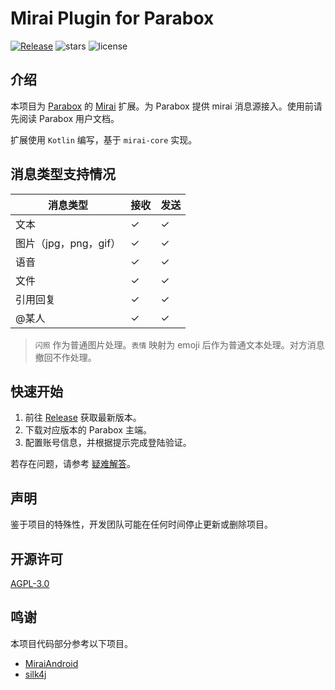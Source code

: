 # Mirai Plugin for Parabox

[![Release](https://img.shields.io/github/v/release/ojhdt/Mirai-Plugin-for-Parabox)](https://github.com/ojhdt/Mirai-Plugin-for-Parabox/releases)
![stars](https://img.shields.io/github/stars/ojhdt/Mirai-Plugin-for-Parabox)
![license](https://img.shields.io/github/license/ojhdt/Mirai-Plugin-for-Parabox)

## 介绍

本项目为 [Parabox](https://github.com/Parabox-App/Parabox) 的 [Mirai](https://github.com/mamoe/mirai) 扩展。为 Parabox 提供 mirai 消息源接入。使用前请先阅读 Parabox 用户文档。

扩展使用 ``Kotlin`` 编写，基于 ``mirai-core`` 实现。

## 消息类型支持情况

|消息类型|接收|发送|
|-|-|-|
|文本|✓|✓|
|图片（jpg，png，gif）|✓|✓|
|语音|✓|✓|
|文件|✓|✓|
|引用回复|✓|✓|
|@某人|✓|✓|

>``闪照`` 作为普通图片处理。``表情`` 映射为 emoji 后作为普通文本处理。对方消息撤回不作处理。

## 快速开始

1. 前往 [Release](https://github.com/ojhdt/Mirai-Plugin-for-Parabox/releases) 获取最新版本。 
2. 下载对应版本的 Parabox 主端。
3. 配置账号信息，并根据提示完成登陆验证。

若存在问题，请参考 [疑难解答](./FAQ.md)。

## 声明

鉴于项目的特殊性，开发团队可能在任何时间停止更新或删除项目。

## 开源许可

[AGPL-3.0](https://github.com/ojhdt/Mirai-Plugin-for-Parabox/blob/main/LICENSE)

## 鸣谢

本项目代码部分参考以下项目。

- [MiraiAndroid](https://github.com/mzdluo123/MiraiAndroid)
- [silk4j](https://github.com/mzdluo123/silk4j)